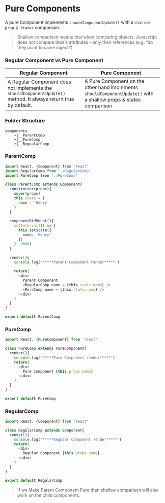 # Pure Components

A pure Component implements `shouldComponentUpdate()` with a `shallow prop & states` comparison.

> Shallow comparison means that when comparing objects, Javascript does not compare their’s attributes - only their references (e.g. “do they point to same object?).

### Regular Component vs Pure Component

|Regular Component|Pure Component|
|---|---|
|A Regular Component does not implements the `shouldComponentUpdate()` method. It always return true by default.|A Pure Component on the other hand implements `shouldComponentUpdate()` with a shallow props & states comparison|


### Folder Structure
```
components
    +|__ParentComp
    +|__PureComp
    +|__RegualarComp
```

### ParentComp

```js
import React, {Component} from 'react'
import RegularComp from './RegularComp'
import PureComp from './PureComp'

class ParentComp extends Component{
  constructor(props){
    super(props)
    this.state = {
      name : 'Henry'
    }
  }
  
  componentDidMount(){
    setInterval(() => {
      this.setState({
        name: 'Henry'
      })
    }, 2000)
  }
  
  render(){
    console.log('*****Parent Component render*****')

    return(
      <div>
        Parent Component
        <RegularComp name = {this.state.name} />
        <PureComp name = {this.state.name} />
      </div>
    )
  }
}

export default ParentComp
```

### PureComp

```js
import React, {PureComponent} from 'react'

class PureComp extends PureComponent{
  render(){
    console.log('*****Pure Component render*****')
    return(
      <div>
        Pure Component {this.props.name}
      </div>
    )
  }
}

export default PureComp
```

### RegularComp

```js
import React, {Component} from 'react'

class RegularComp extends Component{
  render(){
    console.log('*****Regular Component render*****')
    return(
      <div>
        Regular Component {this.props.name}
      </div>
    )
  }
}

export default RegularComp
```

> If we Make Parent Component Pure than shallow comparison will also work on the child components.